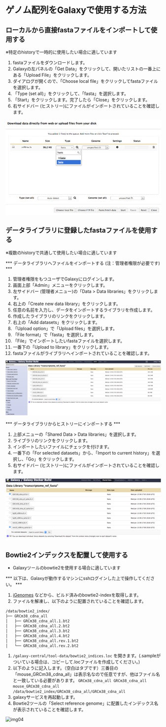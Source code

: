 # ゲノム配列をGalaxyで使用する方法

## ローカルから直接fastaファイルをインポートして使用する
※特定のhistoryで一時的に使用したい場合に適しています

1. fastaファイルをダウンロードします。
1. Galaxyの左パネルの「Get Data」をクリックして、開いたリストの一番上にある「Upload File」をクリックします。
1. ダイアログが開くので、「Choose local file」をクリックしてfastaファイルを選択します。
1. 「Type (set all)」をクリックして、「fasta」を選択します。
1. 「Start」をクリックします。完了したら「Close」をクリックします。
1. 右サイドバー (ヒストリー)にファイルがインポートされていることを確認します。

![img01](./image/img01_fasta_import_from_local.png "img01")

## データライブラリに登録したfastaファイルを使用する
※複数のhistoryで共通して使用したい場合に適しています

*** データライブラリへファイルをインポートする (注：管理者権限が必要です) ***

1. 管理者権限をもつユーザでGalaxyにログインします。
1. 画面上部「Admin」メニューをクリックします。
1. 左サイドバー (管理者メニュー)の「Data > Data libraries」をクリックします。
1. 右上の「Create new data library」をクリックします。
1. 任意の名前を入力し、データをインポートするライブラリを作成します。
1. 作成したライブラリのリンクをクリックします。
1. 右上の「Add datasets」をクリックします。
1. 「Upload option」で「Upload files」を選択します。
1. 「File format」で「fasta」を選択します。
1. 「File」でインポートしたいfastaファイルを選択します。
1. 一番下の「Upload to library」をクリックします。
1. fastaファイルがライブラリへインポートされていることを確認します。

![img02](./image/img02_fasta_import_from_datalib.png "img02")

*** データライブラリからヒストリーにインポートする ***

1. 上部メニューの「Shared Data > Data libraries」を選択します。
1. ライブラリのリンクをクリックします。
1. インポートしたいファイルにチェックを付けます。
1. 一番下の「For selected datasets」から、「Import to current history」を選択し、「Go」をクリックします。
1. 右サイドバー (ヒストリー)にファイルがインポートされていることを確認します。

![img03](./image/img03_fasta_import_from_datalib2.png "img03")

## Bowtie2インデックスを配置して使用する

* Galaxyツールのbowtie2を使用する場合に適しています

*** 以下は、Galaxyが動作するマシンにsshログインした上で操作してください。 ***

1. [iGenomes](http://support.illumina.com/sequencing/sequencing_software/igenome.html) などから、ビルド済みのbowtie2-indexを取得します。
1. ファイルを解凍し、以下のように配置されていることを確認します。
```
/data/bowtie2_index/
├── GRCm38_cdna_all
│   ├── GRCm38_cdna_all.1.bt2
│   ├── GRCm38_cdna_all.2.bt2
│   ├── GRCm38_cdna_all.3.bt2
│   ├── GRCm38_cdna_all.4.bt2
│   ├── GRCm38_cdna_all.rev.1.bt2
│   └── GRCm38_cdna_all.rev.2.bt2
```
1. ```/galaxy-central/tool-data/bowtie2_indices.loc``` を開きます。(.sampleがついている場合は、コピーして.locファイルを作成してください。)
1. 以下のように記入します。（空白はタブです）三番目の「mouse_GRCm38_cdna_all」は表示名なので任意ですが、他はファイル名と一致している必要があります。
```GRCm38_cdna_all GRCm38_cdna_all mouse_GRCm38_cdna_all   /data/bowtie2_index/GRCm38_cdna_all/GRCm38_cdna_all```
1. galaxyサービスを再起動します。
1. Bowtie2ツールの「Select reference genome」に配置したインデックス名が表示されていることを確認します。

![img04](./image/img04_import_bowtie_index.png "img04")



